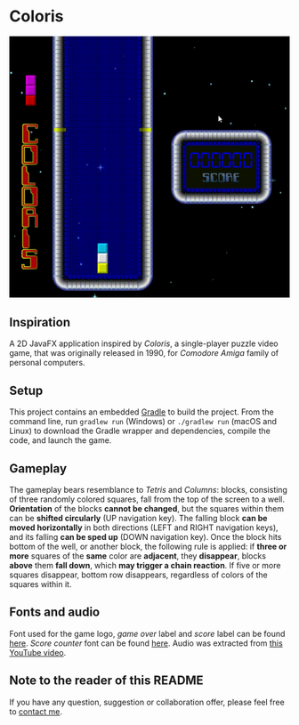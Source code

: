 # Coloris

![Gameplay demonstration](demo/gameplay.gif)

## Inspiration

A 2D JavaFX application inspired by *Coloris*, a single-player puzzle video game, that was originally released in 1990, for *Comodore Amiga* family of personal computers.

## Setup

This project contains an embedded [Gradle](https://docs.gradle.org/current/userguide/userguide.html) to build the project. 
From the command line, run `gradlew run` (Windows) or `./gradlew run` (macOS and Linux) to download the Gradle wrapper and dependencies, compile the code, and launch the game.

## Gameplay

The gameplay bears resemblance to *Tetris* and *Columns*: blocks, consisting of three randomly colored squares, fall from the top of the screen to a well.
**Orientation** of the blocks **cannot be changed**, but the squares within them can be **shifted circularly** (UP navigation key).
The falling block **can be moved horizontally** in both directions (LEFT and RIGHT navigation keys), and its falling **can be sped up** (DOWN navigation key).
Once the block hits bottom of the well, or another block, the following rule is applied: if **three or more** squares of the **same** color are **adjacent**, they **disappear**, blocks **above** them **fall down**, which **may trigger a chain reaction**. If five or more squares disappear, bottom row disappears, regardless of colors of the squares within it.

## Fonts and audio

Font used for the game logo, *game over* label and *score* label can be found [here](https://www.dafont.com/computerfont.font).
*Score counter* font can be found [here](https://www.dafont.com/digital-7.font).
Audio was extracted from [this YouTube video](https://www.youtube.com/watch?v=BLX5HAIlRLs&feature=youtu.be&t=9m15s).

## Note to the reader of this README

If you have any question, suggestion or collaboration offer, please feel free to [contact me](mailto:danijel.askov@gmail.com).
